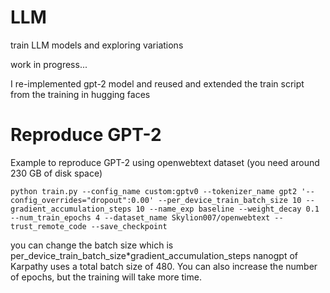 # LLM
train LLM models and exploring variations

work in progress...

I re-implemented gpt-2 model and reused and extended the train script from the training in hugging faces 

# Reproduce GPT-2
Example to reproduce GPT-2 using openwebtext dataset
(you need around 230 GB of disk space)
```
python train.py --config_name custom:gptv0 --tokenizer_name gpt2 '--config_overrides="dropout":0.00' --per_device_train_batch_size 10 --gradient_accumulation_steps 10 --name_exp baseline --weight_decay 0.1 --num_train_epochs 4 --dataset_name Skylion007/openwebtext --trust_remote_code --save_checkpoint
```
you can change the batch size which is per_device_train_batch_size*gradient_accumulation_steps
nanogpt of Karpathy uses a total batch size of 480.
You can also increase the number of epochs, but the training will take more time.